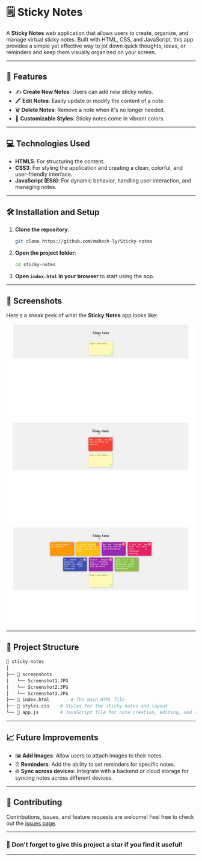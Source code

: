 
# 🗒️ Sticky Notes

A **Sticky Notes** web application that allows users to create, organize, and manage virtual sticky notes. Built with HTML, CSS, and JavaScript, this app provides a simple yet effective way to jot down quick thoughts, ideas, or reminders and keep them visually organized on your screen.

---

## 🚀 Features

- ✍️ **Create New Notes**: Users can add new sticky notes.
- 🖍️ **Edit Notes**: Easily update or modify the content of a note.
- 🗑️ **Delete Notes**: Remove a note when it's no longer needed.
- 🎨 **Customizable Styles**: Sticky notes come in vibrant colors.

---

## 💻 Technologies Used

- **HTML5**: For structuring the content.
- **CSS3**: For styling the application and creating a clean, colorful, and user-friendly interface.
- **JavaScript (ES6)**: For dynamic behavior, handling user interaction, and managing notes.

---

## 🛠️ Installation and Setup

1. **Clone the repository**:
   ```bash
   git clone https://github.com/mahesh-ly/Sticky-notes
   ```

2. **Open the project folder**:
   ```bash
   cd sticky-notes
   ```

3. **Open `index.html` in your browser** to start using the app.

---

## 🎨 Screenshots

Here's a sneak peek of what the **Sticky Notes** app looks like:

![Screenshot 1](./Assets/Screenshots/Screenshot1.JPG)
![Screenshot 2](./Assets/Screenshots/Screenshot3.JPG)
![Screenshot 3](./Assets/Screenshots/Screenshot2.JPG)

---

## 📂 Project Structure

```bash
📁 sticky-notes
│
├── 📁 screenshots
│   └── Screenshot1.JPG
│   └── Screenshot2.JPG
│   └── Screenshot3.JPG
├── 📄 index.html        # The main HTML file
├── 📄 styles.css    # Styles for the sticky notes and layout
└── 📄 app.js        # JavaScript file for note creation, editing, and deletion
```

---

## 📈 Future Improvements

- 🖼️ **Add Images**: Allow users to attach images to their notes.
- ⏰ **Reminders**: Add the ability to set reminders for specific notes.
- 🌐 **Sync across devices**: Integrate with a backend or cloud storage for syncing notes across different devices.

---

## 🤝 Contributing

Contributions, issues, and feature requests are welcome! Feel free to check out the [issues page](https://github.com/mahesh-ly/Sticky-notes/issues).

---

### 🌟 Don't forget to give this project a star if you find it useful!

---

